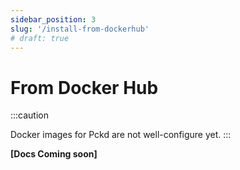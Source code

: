 ```yaml
---
sidebar_position: 3
slug: '/install-from-dockerhub'
# draft: true
---
```


# From Docker Hub

:::caution

Docker images for Pckd are not well-configure yet.
:::

**[Docs Coming soon]**
